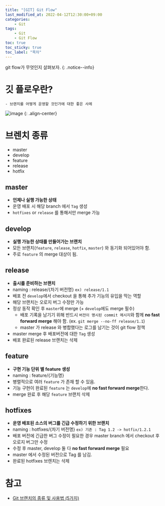 ```yaml
---
title: "[GIT] Git Flow"
last_modified_at: 2022-04-12T12:30:00+09:00
categories:
    - Git
tags:
    - Git
    - Git Flow
toc: true
toc_sticky: true
toc_label: "목차"
---
```


git flow가 무엇인지 살펴보자.
{: .notice--info}

# 깃 플로우란?
    - 브랜치를 어떻게 운영할 것인가에 대한 좋은 사례

![image](https://user-images.githubusercontent.com/53864640/162845885-b9cc3910-507a-4f34-84cd-95915384feae.png)
{: .align-center}


# 브렌치 종류

- master
- develop
- feature
- release
- hotfix

## master

- **언제나 실행 가능한 상태**
- 운영 배포 시 해당 branch 에서 `Tag` 생성
- `hotfixes` or `release` 를 통해서만 merge 가능

## develop

- **실행 가능한 상태를 만들어가는 브랜치**
- 모든 브랜치(`feature`, `release`, `hotfix`, `master`) 와 동기화 되어있어야 함.
- 주로 `feature` 의 merge 대상이 됨.

## release

- **출시를 준비하는 브랜치**
- naming : release/{차기 버전명} `ex) release/1.1`
- 배포 전 `develop`에서 checkout 을 통해 추가 기능의 유입을 막는 역할
- 해당 브랜치는 오로지 버그 수정만 가능
- 정상 동작 확인 후 `master`에 merge (+ `develop`에도 merge 필수)
    - 배포 기록을 남기기 위해 반드시 `버전이 명시된 commit 메시지`와 함께 **no fast forward merge** 해야 함. (ex. `git merge --no-ff release/1.1`)
    - master 가 release 와 병합했다는 로그를 남기는 것이 git flow 정책
- master merge 후 배포버전에 대한 `Tag` 생성
- 배포 완료된 release 브랜치는 삭제

## feature

- **구현 기능 단위 별 feature 생성**
- naming : feature/{기능명}
- 병렬적으로 여러 `feature` 가 존재 할 수 있음.
- 기능 구현이 완료된 `feature` 는 `develop`에 **no fast forward merge**한다.
- merge 완료 후 해당 `feature` 브랜치 삭제

## hotfixes

- **운영 배포된 소스의 버그를 긴급 수정하기 위한 브랜치**
- naming : hotfixes/{차기 버전명} `ex) 기존 : Tag 1.2 -> hotfix/1.2.1`
- 배포 버전에 긴급한 버그 수정이 필요한 경우 master branch 에서 checkout 후 오로지 버그만 수정
- 수정 후 master, develop 둘 다 **no fast forward merge** 필요
- master 에서 수정된 버전으로 Tag 를 남김.
- 완료된 hotfixes 브렌치는 삭제


# 참고

- [Git 브랜치의 종류 및 사용법 (5가지)](https://gmlwjd9405.github.io/2018/05/11/types-of-git-branch.html)